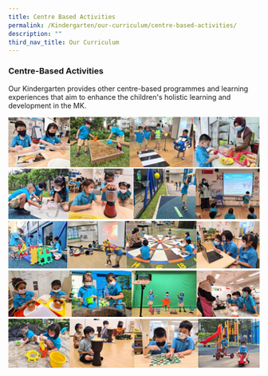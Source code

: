 ```yaml
---
title: Centre Based Activities
permalink: /Kindergarten/our-curriculum/centre-based-activities/
description: ""
third_nav_title: Our Curriculum
---
```

### Centre-Based Activities 
Our Kindergarten provides other centre-based programmes and learning experiences that aim to enhance the children's holistic learning and development in the MK.

![](/images/centre%20based%20activity%201.jpg)
![](/images/centre%20based%20activity%202.jpg)
![](/images/centre%20based%20activity%203.jpg)
![](/images/centre%20based%20activity%204.jpg)
![](/images/centre%20based%20activity%205.jpg)